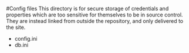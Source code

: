 #Config files
This directory is for secure storage of credentials and properties which are too sensitive for themselves to be in source control. They are instead linked from outside the repository, and only delivered to the site.
*  config.ini
*  db.ini

